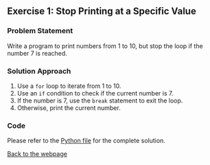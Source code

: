 ## Exercise 1: Stop Printing at a Specific Value

### Problem Statement
Write a program to print numbers from 1 to 10, but stop the loop if the number 7 is reached.

### Solution Approach
1. Use a `for` loop to iterate from 1 to 10.
2. Use an `if` condition to check if the current number is 7.
3. If the number is 7, use the `break` statement to exit the loop.
4. Otherwise, print the current number.

### Code
Please refer to the [Python file](e01_stop_at_value.py) for the complete solution.

[Back to the webpage](https://jsp.shiksha/index.php/portfolio/bcse101e-computer-programming-python/introduction-python/programming-exercises-002/programming-exercises-002-break-and-continue)
